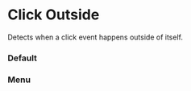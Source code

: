 # Click Outside

Detects when a click event happens outside of itself.

<Playground />

<Usage />

<Api />

<GlobalConfig />

<Examples />

### Default

<Example src="examples/default" />

### Menu

<Example src="examples/menu" />

<LastModified />
